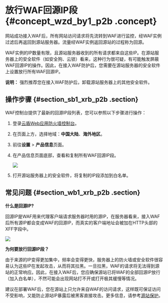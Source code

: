 # 放行WAF回源IP段 {#concept_wzd_by1_p2b .concept}

网站成功接入WAF后，所有网站访问请求将先流转到WAF进行监控，经WAF实例过滤后再返回到源站服务器。流量经WAF实例返回源站的过程称为回源。

WAF实例的IP数量有限，且源站服务器收到的所有请求都来自这些IP。在源站服务器上的安全软件（如安全狗、云锁）看来，这种行为很可疑，有可能触发屏蔽WAF回源IP的操作。因此，在接入WAF防护后，您需要在源站服务器的安全软件上设置放行所有WAF回源IP。

**说明：** 强烈推荐您在接入WAF防护后，卸载源站服务器上的其他安全软件。

## 操作步骤 {#section_sb1_xrb_p2b .section}

WAF控制台提供了最新的回源IP段列表，您可以参照以下步骤进行操作：

1.  登录[云盾Web应用防火墙控制台](https://yundun.console.aliyun.com/?p=waf)。
2.  在页面上方，选择地域：**中国大陆**、**海外地区**。
3.  前往**设置** \> **产品信息**页面。
4.  在产品信息页面底部，查看和复制所有WAF回源IP段。

    ![](http://static-aliyun-doc.oss-cn-hangzhou.aliyuncs.com/assets/img/15607/15585439477997_zh-CN.png)

5.  打开源站服务器上的安全软件，将复制的IP段添加到白名单。

## 常见问题 {#section_wb1_xrb_p2b .section}

**什么是回源IP?**

回源IP是WAF用来代理客户端请求服务器时用的源IP，在服务器看来，接入WAF后所有源IP都会变成WAF的回源IP，而真实的客户端地址会被加在HTTP头部的XFF字段中。

![](http://static-aliyun-doc.oss-cn-hangzhou.aliyuncs.com/assets/img/15547/15585439477576_zh-CN.png)

**为何要放行回源IP段？**

由于来源的IP变得更加集中，频率会变得更快，服务器上的防火墙或安全软件很容易认为这些IP在发起攻击，从而将其拉黑。一旦拉黑，WAF的请求将无法得到源站的正常响应。因此，在接入WAF后，您应确保源站已将WAF的全部回源IP放行（加入白名单），不然可能会出现网站打不开或打开极其缓慢等情况。

建议在部署WAF后，您在源站上只允许来自WAF的访问请求，这样既可保证访问不受影响，又能防止源站IP暴露后被黑客直接攻击。更多信息，请参考[源站保护](../../../../intl.zh-CN/最佳实践/源站保护.md#)。

